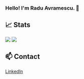 ### Hello! I'm Radu Avramescu. 👋

## 📈 Stats
<img src="https://github-readme-stats.vercel.app/api?username=RaduAvramescu&theme=dark&show_icons=true&hide=contribs,prs" />
<img src="https://github-readme-stats.vercel.app/api/top-langs/?username=RaduAvramescu&theme=dark&show_icons=true" />

## 📫 Contact
<a href="https://www.linkedin.com/in/radu-a-4863a486/">
  LinkedIn
</a>

<!--
**RaduAvramescu/RaduAvramescu** is a ✨ _special_ ✨ repository because its `README.md` (this file) appears on your GitHub profile.

Here are some ideas to get you started:

- 🔭 I’m currently working on ...
- 🌱 I’m currently learning ...
- 👯 I’m looking to collaborate on ...
- 🤔 I’m looking for help with ...
- 💬 Ask me about ...
- 📫 How to reach me: ...
- 😄 Pronouns: ...
- ⚡ Fun fact: ...
-->
